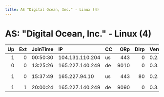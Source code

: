 ```yaml
---
title: AS "Digital Ocean, Inc." - Linux (4)
---
```


# AS: "Digital Ocean, Inc." - Linux (4)

|   Up |   Ext | JoinTime   | IP              | CC   |   ORp |   Dirp | Version   | Contact                    | Nickname       |   eFamMembers |
|-----:|------:|:-----------|:----------------|:-----|------:|-------:|:----------|:---------------------------|:---------------|--------------:|
|    1 |     0 | 00:50:30   | 104.131.110.204 | us   |   443 |      0 | 0.2.5.14  | None                       | B1             |             1 |
|    0 |     0 | 13:25:26   | 165.227.140.249 | de   |  9010 |      0 | 0.3.0.10  | None                       | OnionAlliance1 |             1 |
|    1 |     0 | 15:37:49   | 165.227.94.10   | us   |   443 |     80 | 0.2.9.11  | &lt;root AT Servername&gt; | Tugger         |             1 |
|    1 |     1 | 20:00:24   | 165.227.140.249 | de   |  9090 |      0 | 0.3.0.10  | None                       | onionalliance1 |             1 |
